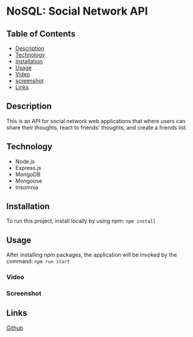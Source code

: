 # NoSQL: Social Network API

## Table of Contents
- [Description](#description)
- [Technology](#technology)
- [Installation](#installation)
- [Usage](#usage)
- [Video](#video)
- [screenshot](#screenshot)
- [Links](#links)

## Description
This is an API for social network web applications that where users can share their thoughts, react to friends' thoughts, and create a friends list.

## Technology 
- Node.js
- Express.js
- MongoDB
- Mongoose
- Insomnia

## Installation 
To run this project, install locally by using npm:
`npm install`

## Usage
After installing npm packages, the application will be invoked by the command:
`npm run start`

### Video


### Screenshot

## Links
[Github](https://github.com/alyesp/Social-Network-API)

